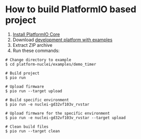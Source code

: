 How to build PlatformIO based project
=====================================

1. [Install PlatformIO Core](http://docs.platformio.org/page/core.html)
2. Download [development platform with examples](https://github.com/Nuclei-Software/platform-nuclei/archive/develop.zip)
3. Extract ZIP archive
4. Run these commands:

```shell
# Change directory to example
$ cd platform-nuclei/examples/demo_timer

# Build project
$ pio run

# Upload firmware
$ pio run --target upload

# Build specific environment
$ pio run -e nuclei-gd32vf103v_rvstar

# Upload firmware for the specific environment
$ pio run -e nuclei-gd32vf103v_rvstar --target upload

# Clean build files
$ pio run --target clean
```
